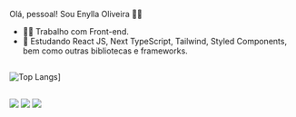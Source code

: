 Olá, pessoal! Sou Enylla Oliveira 👋🙂

- 👩‍💻 Trabalho com Front-end.
- 🎯 Estudando React JS, Next TypeScript, Tailwind, Styled Components, bem como outras bibliotecas   e frameworks.
##

<div>

![Top Langs](https://github-readme-stats.vercel.app/api/top-langs/?username=enyllaoliveira)]

  </div>

##

<div> 
  <a href="https://www.linkedin.com/in/enylla-oliveira/" target="_blank"><img src="https://img.shields.io/badge/-LinkedIn-%230077B5?style=for-the-badge&logo=linkedin&logoColor=white" target="_blank"></a> 
    <a href = "mailto:enyllaoliveira@gmail.com"><img src="https://img.shields.io/badge/-Gmail-%23333?style=for-the-badge&logo=gmail&logoColor=white" target="_blank"></a>
  <a href="https://instagram.com/enyllalro" target="_blank"><img src="https://img.shields.io/badge/-Instagram-%23E4405F?style=for-the-badge&logo=instagram&logoColor=white" target="_blank"></a>
</div>
